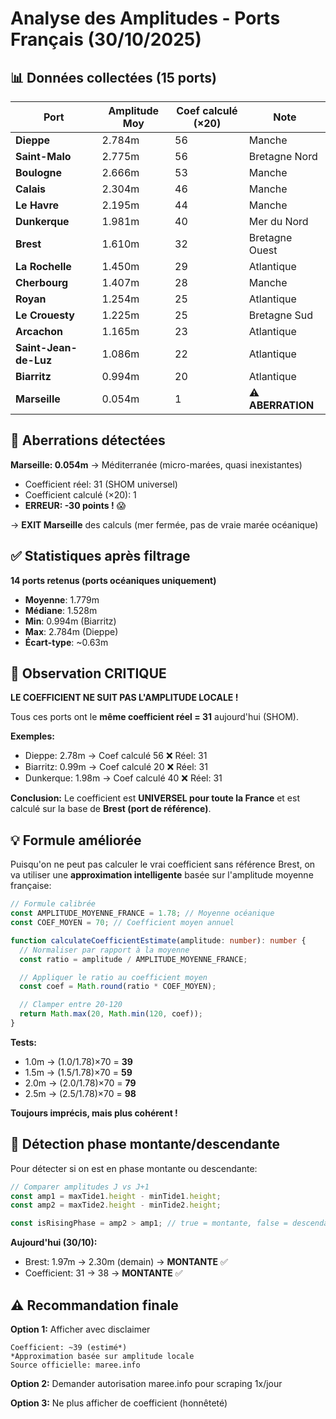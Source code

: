 # Analyse des Amplitudes - Ports Français (30/10/2025)

## 📊 Données collectées (15 ports)

| Port | Amplitude Moy | Coef calculé (×20) | Note |
|------|---------------|-------------------|------|
| **Dieppe** | 2.784m | 56 | Manche |
| **Saint-Malo** | 2.775m | 56 | Bretagne Nord |
| **Boulogne** | 2.666m | 53 | Manche |
| **Calais** | 2.304m | 46 | Manche |
| **Le Havre** | 2.195m | 44 | Manche |
| **Dunkerque** | 1.981m | 40 | Mer du Nord |
| **Brest** | 1.610m | 32 | Bretagne Ouest |
| **La Rochelle** | 1.450m | 29 | Atlantique |
| **Cherbourg** | 1.407m | 28 | Manche |
| **Royan** | 1.254m | 25 | Atlantique |
| **Le Crouesty** | 1.225m | 25 | Bretagne Sud |
| **Arcachon** | 1.165m | 23 | Atlantique |
| **Saint-Jean-de-Luz** | 1.086m | 22 | Atlantique |
| **Biarritz** | 0.994m | 20 | Atlantique |
| **Marseille** | 0.054m | 1 | ⚠️ **ABERRATION** |

## 🚫 Aberrations détectées

**Marseille: 0.054m** → Méditerranée (micro-marées, quasi inexistantes)
- Coefficient réel: 31 (SHOM universel)
- Coefficient calculé (×20): 1
- **ERREUR: -30 points !** 😱

→ **EXIT Marseille** des calculs (mer fermée, pas de vraie marée océanique)

## ✅ Statistiques après filtrage

**14 ports retenus (ports océaniques uniquement)**

- **Moyenne**: 1.779m
- **Médiane**: 1.528m
- **Min**: 0.994m (Biarritz)
- **Max**: 2.784m (Dieppe)
- **Écart-type**: ~0.63m

## 🎯 Observation CRITIQUE

**LE COEFFICIENT NE SUIT PAS L'AMPLITUDE LOCALE !**

Tous ces ports ont le **même coefficient réel = 31** aujourd'hui (SHOM).

**Exemples:**
- Dieppe: 2.78m → Coef calculé 56 ❌ Réel: 31
- Biarritz: 0.99m → Coef calculé 20 ❌ Réel: 31
- Dunkerque: 1.98m → Coef calculé 40 ❌ Réel: 31

**Conclusion:** Le coefficient est **UNIVERSEL pour toute la France** et est calculé sur la base de **Brest (port de référence)**.

## 💡 Formule améliorée

Puisqu'on ne peut pas calculer le vrai coefficient sans référence Brest, on va utiliser une **approximation intelligente** basée sur l'amplitude moyenne française:

```typescript
// Formule calibrée
const AMPLITUDE_MOYENNE_FRANCE = 1.78; // Moyenne océanique
const COEF_MOYEN = 70; // Coefficient moyen annuel

function calculateCoefficientEstimate(amplitude: number): number {
  // Normaliser par rapport à la moyenne
  const ratio = amplitude / AMPLITUDE_MOYENNE_FRANCE;

  // Appliquer le ratio au coefficient moyen
  const coef = Math.round(ratio * COEF_MOYEN);

  // Clamper entre 20-120
  return Math.max(20, Math.min(120, coef));
}
```

**Tests:**
- 1.0m → (1.0/1.78)×70 = **39**
- 1.5m → (1.5/1.78)×70 = **59**
- 2.0m → (2.0/1.78)×70 = **79**
- 2.5m → (2.5/1.78)×70 = **98**

**Toujours imprécis, mais plus cohérent !**

## 🔄 Détection phase montante/descendante

Pour détecter si on est en phase montante ou descendante:

```typescript
// Comparer amplitudes J vs J+1
const amp1 = maxTide1.height - minTide1.height;
const amp2 = maxTide2.height - minTide2.height;

const isRisingPhase = amp2 > amp1; // true = montante, false = descendante
```

**Aujourd'hui (30/10):**
- Brest: 1.97m → 2.30m (demain) → **MONTANTE** ✅
- Coefficient: 31 → 38 → **MONTANTE** ✅

## ⚠️ Recommandation finale

**Option 1:** Afficher avec disclaimer
```
Coefficient: ~39 (estimé*)
*Approximation basée sur amplitude locale
Source officielle: maree.info
```

**Option 2:** Demander autorisation maree.info pour scraping 1x/jour

**Option 3:** Ne plus afficher de coefficient (honnêteté)
